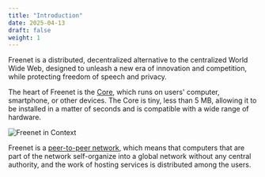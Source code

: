 ```yaml
---
title: "Introduction"
date: 2025-04-13
draft: false
weight: 1
---
```


Freenet is a distributed, decentralized alternative to the centralized World Wide Web, designed to
unleash a new era of innovation and competition, while protecting freedom of speech and privacy.

The heart of Freenet is the [Core](https://github.com/freenet/freenet-core), which runs on users'
computer, smartphone, or other devices. The Core is tiny, less than 5 MB, allowing it to be
installed in a matter of seconds and is compatible with a wide range of hardware.

![Freenet in Context](/freenet_in_context.svg)

Freenet is a [peer-to-peer network](/manual/architecture/p2p-network), which means that computers
that are part of the network self-organize into a global network without any central authority, and
the work of hosting services is distributed among the users.
